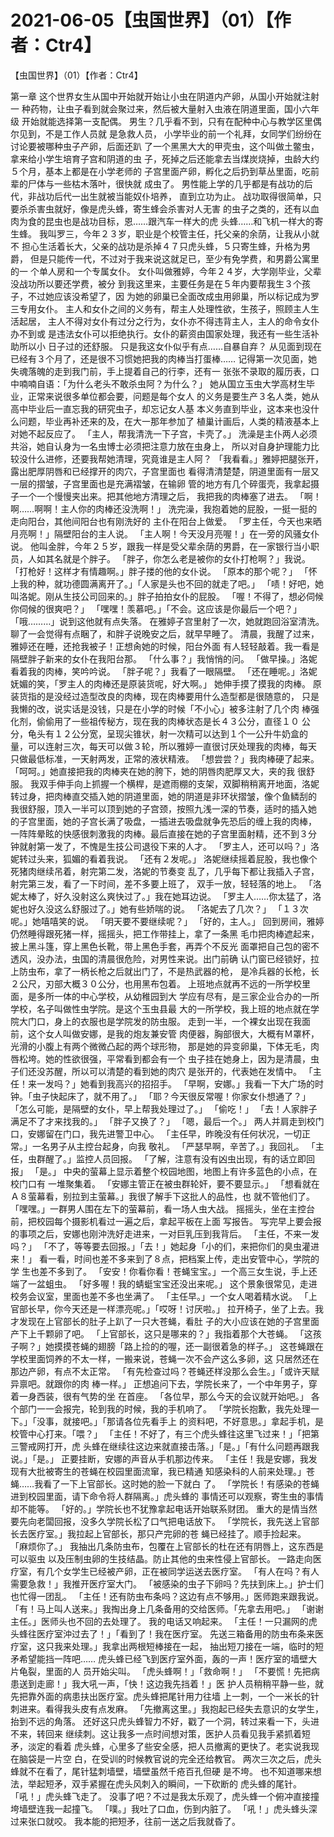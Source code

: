 # 2021-06-05【虫国世界】（01）【作者：Ctr4】



【虫国世界】（01）【作者：Ctr4】



第一章
这个世界女生从国中开始就开始让小虫在阴道内产卵，从国小开始就注射一 种药物，让虫子看到就会聚过来，然后被大量射入虫液在阴道里面，国小六年级 开始就能选择第一支配偶。
男生？几乎看不到，只有在配种中心与教学区里偶尔见到，不是工作人员就 是急救人员，
小学毕业的前一个礼拜，女同学们纷纷在讨论要被哪种虫子产卵，后面还趴 了一个黑黑大大的甲壳虫，这个叫做土鳖虫，拿来给小学生培育子宫和阴道的虫 子，死掉之后还能拿去当煤炭烧掉，虫龄大约５个月，基本上都是在小学老师的 子宫里面产卵，孵化之后扔到草丛里面，吃前辈的尸体与一些枯木落叶，很快就 成虫了。
男性能上学的几乎都是有战功的后代，非战功后代一出生就被当能奴仆培养， 直到立功为止。
战功取得很简单，只要杀杀害虫就好，像是虎头蜂，寄生蜂会杀害对人无害 的虫子之类的，还有以血肉为食的昆虫也是战功目标，恩……跟汽车一样大的虎 头蜂……和飞机一样大的寄生蜂。
我叫罗三，今年２３岁，职业是个校管主任，托父亲的余荫，让我从小就不 担心生活着长大，父亲的战功是杀掉４７只虎头蜂，５只寄生蜂，升格为男爵， 但是只能传一代，不过对于我来说这就足已，至少有免学费，和男爵公寓里的一 个单人房和一个专属女仆。
女仆叫做雅婷，今年２４岁，大学刚毕业，父辈没战功所以要还学费，被分 到我这里来，主要任务是在５年内要帮我生３个孩子，不过她应该没希望了，因 为她的卵巢已全面改成虫用卵巢，所以标记成为罗三专用女仆。
主人和女仆之间的义务有，帮主人处理性欲，生孩子，照顾主人生活起居， 主人不得对女仆有过分之行为，女仆亦不得违背主人，主人的命令女仆办不到或 是违法女仆可以拒绝执行。女仆的薪资由国家处理，我还有一些生活补助所以小 日子过的还舒服。
只是我这女仆似乎有点……自暴自弃？
从见面到现在已经有３个月了，还是很不习惯她把我的肉棒当打蛋棒……
记得第一次见面，她失魂落魄的走到我门前，手上提着自己的行李，还有一 张张不录取的履历表，口中喃喃自语：「为什么老头不敢杀虫阿？为什么？」
她从国立玉虫大学高材生毕业，正常来说很多单位都会要，问题是每个女人 的义务是要生产３名人类，她从高中毕业后一直忘我的研究虫子，却忘记女人基 本义务直到毕业，这本来也没什么问题，毕业再补还来的及，在大一那年参加了 植巢计画后，人类的精液基本上对她不起反应了。
「主人，帮我清洗一下子宫，卡壳了。」
洗澡是主仆两人必须共浴，她自认身为一名虫博士必须把注意力放在虫身上， 所以对自身护理能力比较没什么进修，还要我帮她清理，究竟谁是主人阿？
「我看看。」雅婷把腿张开，露出肥厚阴唇和已经撑开的肉穴，子宫里面也 看得清清楚楚，阴道里面有一层又一层的摺皱，子宫里面也是充满褶皱，在输卵 管的地方有几个碎蛋壳，我拿起摄子一个一个慢慢夹出来。把其他地方清理之后， 我把我的肉棒塞了进去。
「啊！啊……啊啊！主人你的肉棒还没洗啊！」
洗完澡，我抱着她的屁股，一挺一挺的走向阳台，其他间阳台也有刚洗好的 主仆在阳台上做爱。
「罗主任，今天也来晒月亮啊！」隔壁阳台的主人说。
「主人啊！今天没月亮喔！」在一旁的风骚女仆说。
他叫金胖，今年２５岁，跟我一样是受父辈余荫的男爵，在一家银行当小职 员，人如其名就是个胖子。
「胖子，你怎么老是被你的女仆打枪啊？」我说。
「打枪好！这样才有情趣啊。」胖子搂的他的女仆说。
「原本的那个呢？」
「怀上我的种，就功德圆满离开了。」「人家是头也不回的就走了吧。」 「啧！好吧，她叫洛妮。刚从生技公司回来的。」胖子拍拍女仆的屁股。
「喔！不得了，想必伺候你伺候的很爽吧？」
「嘿嘿！羡慕吧。」「不会。这应该是你最后一个吧？」
「哦………」说到这他就有点失落。
在雅婷子宫里射了一次，她就跑回浴室清洗。
聊了一会觉得有点睏了，和胖子说晚安之后，就早早睡了。
清晨，我醒了过来，雅婷还在睡，还抢我被子！正想肏她的时候，阳台外面 有人轻轻敲着。我一看是隔壁胖子新来的女仆在我阳台那。
「什么事？」我悄悄的问。
「做早操。」洛妮看着我的肉棒，笑吟吟说。
「胖子呢？」我看了一眼隔壁。
「还在睡呢。」洛妮妩媚的笑，「罗主人的肉棒还是原装货呢，好大啊。」 她伸手摸了摸我的肉棒。
原装货指的是没经过造型改良的肉棒，现在肉棒要用什么造型都是很随意的， 只是我懒的改，说实话是没钱，只是在小学的时候「不小心」被多注射了几个肉 棒强化剂，偷偷用了一些祖传秘方，现在我的肉棒状态是长４３公分，直径１０ 公分，龟头有１２公分宽，呈现尖锥状，射一次精可以达到１个一公升牛奶盒的 量，可以连射三次，每天可以做３轮，所以雅婷一直很讨厌处理我的肉棒，每天 只做最低标准，一天射两发，正常的液状精液。
「想尝尝？」我肉棒硬了起来。
「呵呵。」她直接把我的肉棒夹在她的胯下，她的阴唇肉肥厚又大，夹的我 很舒服。
我双手伸手向上抓握一个横桿，是遮雨棚的支架，双脚稍稍离开地面，洛妮 转过身，把肉棒直交插入她的阴道里面，她的阴道是非环状摺皱，像个鱼鳞刮的 我很舒服，顶入一半可以顶到她的子宫颈，按照九浅一深的节奏，适时的插入她 的子宫里面，她的子宫长满了吸盘，一插进去吸盘就争先恐后的缠上我的肉棒， 一阵阵晕眩的快感很刺激我的肉棒。最后直接在她的子宫里面射精，还不到３分 钟就射第一发了，不愧是生技公司退役下来的人才。
「罗主人，还可以吗？」洛妮转过头来，狐媚的看着我说。
「还有２发呢。」
洛妮继续摇着屁股，我也像个死猪肉继续吊着，射完第二发，洛妮的节奏变 乱了，几乎每下都让我插入子宫，射完第三发，看了一下时间，差不多要上班了， 双手一放，轻轻落的地上。
「洛妮太棒了，好久没射这么爽快过了。」我在她耳边说。
「罗主人……你太猛了，洛妮也好久没这么舒服过了。」她有些娇喘的说。
「洛妮去了几次？」
「１３次呢。」她嘻嘻笑的说。
「明天要不要继续呢？」
「好的，主人。」
回到房间，雅婷仍然睡得跟死猪一样，摇摇头，把工作带挂上，拿了一条黑 毛巾把肉棒遮起来，披上黑斗篷，穿上黑色长靴，带上黑色手套，再弄个不反光 面罩把自己包的密不透风，没办法，虫国的清晨很危险，对男性来说。出门前确 认门窗已经锁好，拉上防虫布，拿了一柄长枪之后就出门了，不是热武器的枪， 是冷兵器的长枪，长２公尺，刃部大概３０公分，也用黑布包着。
上班地点就再不远的一所学校里面，是多所一体的中心学校，从幼稚园到大 学应有尽有，是三家企业合办的一所学校，名子叫做性虫学院。是这个玉虫县最 大的一所学校，我上班的地点就在学院大门口，身上的衣服也是学院发的防虫服。
走到一半，一个裸女出现在我面前，这个女人叫做安娜，是我的炮友兼安管 肉便器，胸部很大，大概有Ｍ罩杯，光滑的小腹上有两个微微凸起的两个球形物， 那是她的异变卵巢，下体无毛，肉唇松垮。她的性欲很强，平常看到都会有一个 虫子挂在她身上，因为是清晨，虫子们还没苏醒，所以可以清楚的看到她的肉穴 是张开的，代表她在发情中。
「主任！来一发吗？」她看到我高兴的招招手。
「早啊，安娜。」我看一下大广场的时钟。「虫子快起床了，就不用了。」
「耶？今天很反常喔！你家女仆想通了？」
「怎么可能，是隔壁的女仆，早上帮我处理过了。」
「偷吃！」
「去！人家胖子满足不了才来找我的。」
「胖子又换了？」
「嗯，最后一个。」
两人并肩走到校门口，安娜留在门口，我先进警卫中心。
「主任早，昨晚没有任何状况，一切正常。」一名男子从主控台起身，向我 敬礼。
「严瑟早啊，辛苦了。」我回礼。
「主任，虫群醒了。」监控人员回报。
「了解，注意有没有凶虫出现，有的话立即回报」
「是。」
中央的萤幕上显示着整个校园地图，地图上有许多蓝色的小点，在校门口有 一堆聚集着。
「安娜主管正在被虫群轮奸，要不要显示。」
「想看就在Ａ８萤幕看，别拉到主萤幕。」我很了解手下这批人的品性，也 就不管他们了。
「嘿嘿。」一群男人围在左下的萤幕前，看一场人虫大战。
摇摇头，坐在主控台前，把校园每个摄影机看过一遍之后，拿起平板在上面 写报告。
写完早上要会报的事项之后，安娜也刚沖洗好走进来，一对巨乳压到我背后。
「主任，不来一发吗？」
「不了，等等要去回报。」「去！」她起身「小的们，来把你们的臭虫灌进 来！」
看一看，时间也差不多来到了８点，把档案上传，走出安管中心，学院的学 生也差不多到了。
「安安！你看你看！苍蝇宝宝。」一个高三女生说，手上还端了一盆蛆虫。
「好多喔！我的蜻蜓宝宝还没出来呢。」
这个景象很常见，走进校务会议室，里面也差不多也坐满了。
「主任早。」一个女人喝着精水说。
「上官部长早，你今天还是一样漂亮呢。」「哎呀！讨厌啦。」
拉开椅子，坐了上去。我才发现在上官部长的肚子上趴了一只大苍蝇，看肚 子的大小应该在她的子宫里面产下上千颗卵了吧。
「上官部长，这只是哪来的？」我指着那个大苍蝇。
「这孩子啊？」她摸摸苍蝇的翅膀「路上捡的的喔，还一副很着急的样子。」 这苍蝇跟在学校里面饲养的不太一样，一搬来说，苍蝇一次不会产这么多卵，这 只居然还在那边产卵，有点不太正常。
「有先检查过吗？苍蝇还样没那么会生。」「或许天赋异禀吧。就跟你的肉 棒一样。」
正想追问下去，学院长来了，一个中年男子，穿着一身西装，很有气势的坐 在首座。
「各位早，那么今天的会议就开始吧。」
各个部门一一会报完，轮到我的时候，我的手机响了。
「学院长抱歉，我先处理一下。」「没事，就接吧。」「那请各位先看手上 的资料吧，不好意思。」拿起手机，是校管中心打来。「喂？」
「主任！不好了，有三个虎头蜂往这里飞过来！」「把第三警戒网打开，虎 头蜂在继续往这边来就直接击落。」「是。」「有什么问题再跟我说。」「是。」 正要挂断，安娜的声音从手机那边传来。
「主任！我是安娜，我发现有大批被寄生的苍蝇在校园里面流窜，我已精通 知感染科的人前来处理。」苍蝇……我看了一下上官部长。这时她的脸一下就白 了。
「学院长！有感染的苍蝇进到校园里面，请下命令将人群隔离。」虎头蜂的 事情还可以观察，寄生虫的事情却不能等。
「好的。」学院长也不犹豫拿起电话开始联系财团。
重大的是情当然要先向老闆回报，没多久学院长松了口气把电话放下。
「学院长，我先送上官部长去医疗室。」我拉起上官部长，那只产完卵的苍 蝇已经挂了。顺手捡起来。
「麻烦你了。」
我抽出几条防虫布，包覆在上官部长的杜在还有阴唇上，这东西是可以驱虫 以及压制虫卵的生技结晶。防止其他的虫来性侵上官部长。
一路走向医疗室，有几个女学生已经被产卵，正在被同学运送去医疗室。
「有人在吗？有人需要急救！」我推开医疗室大门。
「被感染的虫子下卵吗？先扶到床上。」护士们也忙得一团乱。
「主任！还有防虫布条吗？这边有点不够用。」医师跑来跟我说。
「有！马上叫人送来。」我掏出身上几条备用的交给医师。「先拿去用吧。」 「谢谢主任。」医师头也不回的去处理了。
我的电话又响起来。
「主任！一只漏网的虎头蜂往医疗室沖过去了！」「看到了！我在医疗室。 先送三箱备用的防虫布条来医疗室，这只我来处理。」我拿出两根短棒接在一起， 抽出短刀接在一端，临时的短矛希望能挡一阵吧……
虎头蜂已经飞到医疗室外面，轰的一声！医疗室的墙壁大片龟裂，里面的人 员开始尖叫。
「虎头蜂啊！」「救命啊！」
「不要慌！先把病患送到走廊！」我大吼一声，「快！这边我先挡着！」医 护人员稍稍平静一些，就先把靠外面的病患扶出医疗室。虎头蜂把尾针用力往墙 上一刺，一个一米长的针刺进来。看得我头皮有点发麻。
「先撤离这里。」我抱起已经失去意识的女学生，抬到不远的角落。
还好这只虎头蜂智力不好，戳了一个洞，转过来看一下，头进不来，转回来 继续刺。这让我多一点时间想对策，医护人员看见我手紧抓着短矛，淡定的看着 虎头蜂，心里多了些安全感，把人员撤离的更快了。老实说我现在脑袋是一片空 白，在受训的时候教官说的完全还给教官。
两次三次之后，虎头蜂就不在看了，尾针猛刺墙壁，墙壁虽然千疮百孔但硬 是不垮。
也不知道哪来想法，举起短矛，双手紧握在虎头风刺入的瞬间，一下砍断的 虎头蜂的尾针。
「吼！」虎头蜂飞走了。
没事了吧？不过是我太乐观了，虎头蜂一个俯冲直接撞垮墙壁连我一起撞飞。
「噗。」我吐了口血，伤到内脏了。
「吼！」虎头蜂头深过来张口就咬。
我本能的把短矛，往前一送之后我就昏了。


